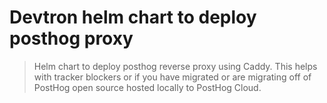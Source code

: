 # Devtron helm chart to deploy posthog proxy

> Helm chart to deploy posthog reverse proxy using Caddy. This helps with tracker blockers or if you have migrated or are migrating off of PostHog open source hosted locally to PostHog Cloud.

